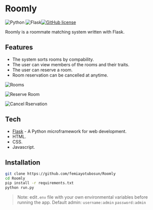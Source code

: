 # Roomly


![Python](https://img.shields.io/badge/Python-3.9-blue) ![Flask](https://img.shields.io/badge/Flask-2.0-blue)[![GitHub license](https://img.shields.io/github/license/Naereen/StrapDown.js.svg)](https://github.com/femiayotubosun/roomly/blob/main/LICENSE)

Roomly is a roommate matching system written with Flask.

## Features

- The system sorts rooms by compability.
- The user can view members of the rooms and their traits.
- The user can reserve a room.
- Room reservation can be cancelled at anytime.

![Rooms](https://i.ibb.co/pvL70YQ/Rooms.png)

![Reserve Room](https://i.ibb.co/bJ5VmB6/Room-pre-Reserve.png)

![Cancel Rservation](https://i.ibb.co/VvrSdcT/Room-post-reserve.png")
## Tech

- [Flask](https://flask.palletsprojects.com/en/2.0.x/) - A Python microframework for web development.
- HTML.
- CSS.
- Javascript.


## Installation

```sh
git clone https://github.com/femiayotubosun/Roomly
cd Roomly
pip install -r requirements.txt
python run.py
```

> Note: edit`.env` file with your own environmental variables before running the app.
> Default admin: `username:admin` `password:admin`

